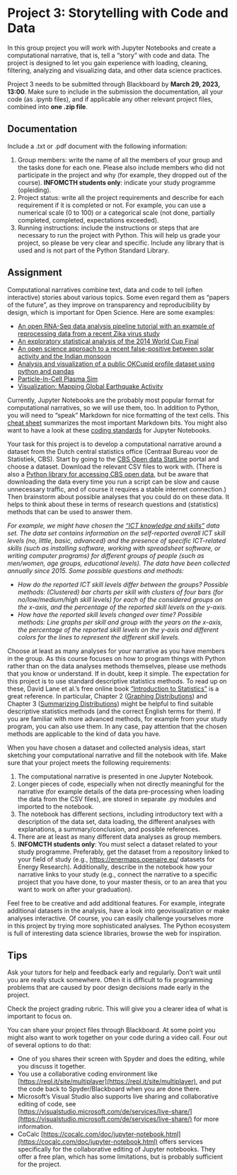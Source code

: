 # Project 3: Storytelling with Code and Data

In this group project you will work with Jupyter Notebooks and create a computational narrative, that
is, tell a “story” with code and data. The project is designed to let you gain experience with loading,
cleaning, filtering, analyzing and visualizing data, and other data science practices.

Project 3 needs to be submitted through Blackboard by **March 29, 2023, 13:00**.
Make sure to include in the submission the documentation, all your code (as .ipynb files), and if applicable 
any other relevant project files, combined into **one .zip file**.

## Documentation
Include a .txt or .pdf document with the following information:

1. Group members: write the name of all the members of your group and the tasks done for each one. Please also include members who did not participate in the project and why (for example, they dropped out of the course).
**INFOMCTH students only**: indicate your study programme (opleiding).
2. Project status: write all the project requirements and describe for each requirement if it is completed or not. For example, you can use a numerical scale (0 to 100) or a categorical scale (not done, partially completed, completed, expectations exceeded).
3. Running instructions: include the instructions or steps that are necessary to run the project with Python. This will help us grade your project, so please be very clear and specific. Include any library that is used and is not part of the Python Standard Library.

## Assignment
Computational narratives combine text, data and code to tell (often interactive) stories about various topics. Some even regard them as “papers of the future”, as they improve on transparency and reproducibility by design, which is important for Open Science. Here are some examples:

* [An open RNA-Seq data analysis pipeline tutorial with an example of reprocessing data from a recent Zika virus study](https://nbviewer.jupyter.org/github/maayanlab/Zika-RNAseq-Pipeline/blob/master/Zika.ipynb)
* [An exploratory statistical analysis of the 2014 World Cup Final](https://nbviewer.jupyter.org/github/rjtavares/football-crunching/blob/master/notebooks/an%20exploratory%20data%20analysis%20of%20the%20world%20cup%20final.ipynb)
* [An open science approach to a recent false-positive between solar activity and the Indian monsoon](https://nbviewer.jupyter.org/github/benlaken/Comment_BadruddinAslam2014/blob/master/Monsoon_analysis.ipynb)
* [Analysis and visualization of a public OKCupid profile dataset using python and pandas](https://nbviewer.jupyter.org/github/lalelale/profiles_analysis/blob/master/profiles.ipynb)
* [Particle-In-Cell Plasma Sim](https://nbviewer.jupyter.org/github/numerical-mooc/assignment-bank/blob/master/Lessons.and.Assignments/Particle.In.Cell.Simulations/PIC_Bonus_Notebook.ipynb)
* [Visualization: Mapping Global Earthquake Activity](https://nbviewer.jupyter.org/github/ehmatthes/intro_programming/blob/master/notebooks/visualization_earthquakes.ipynb)

Currently, Jupyter Notebooks are the probably most popular format for computational narratives, so we
will use them, too. In addition to Python, you will need to “speak” Markdown for nice formatting of the
text cells. This [cheat sheet](https://sqlbak.com/blog/wp-content/uploads/2020/12/Jupyter-Notebook-Markdown-Cheatsheet2.pdf) summarizes the most important Markdown bits. You might also want to
have a look at these [coding standards](https://medium.com/@atma_mani/coding-standards-for-your-jupyter-notebooks-f4e2af7db3a9) for Jupyter Notebooks.

 Your task for this project is to develop a computational narrative around a dataset from the Dutch
central statistics office (Centraal Bureau voor de Statistiek, CBS). Start by going to the [CBS Open data
StatLine](https://opendata.cbs.nl/statline/portal.html?_la=en&_catalog=CBS) portal and choose a dataset. Download the relevant CSV files to work with. (There is also a
[Python library for accessing CBS open data](https://pypi.org/project/cbsodata/), but be aware that downloading the data every time you run
a script can be slow and cause unnecessary traffic, and of course it requires a stable internet
connection.) Then brainstorm about possible analyses that you could do on these data. It helps to think
about these in terms of research questions and (statistics) methods that can be used to answer them.

_For example, we might have chosen the [“ICT knowledge and skills”](https://opendata.cbs.nl/statline/portal.html?_la=nl&_catalog=CBS&tableId=83428NED&_theme=472) data set. The data set contains information on the self-reported overall ICT skill levels (no, little, basic, advanced) and the presence of specific ICT-related skills (such as installing software, working with spreadsheet software, or writing computer programs) for different groups of people (such as men/women, age groups, educational levels). The data have been collected annually since 2015. Some possible questions and methods:_
* _How do the reported ICT skill levels differ between the groups? Possible methods: (Clustered) bar charts per skill with clusters of four bars (for no/low/medium/high skill levels) for each of the considered groups on the x-axis, and the percentage of the reported skill levels on the y-axis._
* _How have the reported skill levels changed over time? Possible methods: Line graphs per skill and group with the years on the x-axis, the percentage  of the reported skill levels on the y-axis and different colors for the lines to represent the different skill levels._

Choose at least as many analyses for your narrative as you have members in the group. As this course
focuses on how to program things with Python rather than on the data analyses methods themselves,
please use methods that you know or understand. If in doubt, keep it simple. The expectation for this
project is to use standard descriptive statistics methods. To read up on these, David Lane et al.’s free
online book [“Introduction to Statistics”](http://onlinestatbook.com/2/index.html) is a great reference. In
particular, Chapter 2 ([Graphing Distributions](http://onlinestatbook.com/2/graphing_distributions/)) and Chapter 3 ([Summarizing Distributions](http://onlinestatbook.com/2/summarizing_distributions/summarizing_distributions.html)) might be helpful to find suitable
descriptive statistics methods (and the correct English terms for them). If you are familiar with more
advanced methods, for example from your study program, you can also use them. In any case, pay
attention that the chosen methods are applicable to the kind of data you have.

When you have chosen a dataset and collected analysis ideas, start sketching your computational
narrative and fill the notebook with life.
Make sure that your project meets the following requirements:

1. The computational narrative is presented in one Jupyter Notebook.
2. Longer pieces of code, especially when not directly meaningful for the narrative (for example details of the data pre-processing when loading the data from the CSV files), are stored in separate .py modules and imported to the notebook.
3. The notebook has different sections, including introductory text with a description of the data set, data loading, the different analyses with explanations, a summary/conclusion, and possible references.
4. There are at least as many different data analyses as group members.
5. **INFOMCTH students only**: You must select a dataset related to your study programme. Preferably, get the dataset from a repository linked to your field of study (e.g., https://enermaps.openaire.eu/ datasets for Energy Research). Additionally, describe in the notebook how your narrative links to your study (e.g., connect the narrative to a specific project that you have done, to your master thesis, or to an area that you want to work on after your graduation).

Feel free to be creative and add additional features. For example, integrate additional datasets in the
analysis, have a look into geovisualization or make analyses interactive. Of course, you can easily
challenge yourselves more in this project by trying more sophisticated analyses. The Python ecosystem
is full of interesting data science libraries, browse the web for inspiration.


## Tips
Ask your tutors for help and feedback early and regularly. Don’t wait until you are really stuck
somewhere. Often it is difficult to fix programming problems that are caused by poor design decisions
made early in the project.

Check the project grading rubric. This will give you a clearer idea of what is important to focus on.

You can share your project files through Blackboard. At some point you might also want to work
together on your code during a video call. Four out of several options to do that:
* One of you shares their screen with Spyder and does the editing, while you discuss it together.
* You use a collaborative coding environment like [https://repl.it/site/multiplayer](https://repl.it/site/multiplayer), and put the code back to Spyder/Blackboard when you are done there.
* Microsoft’s Visual Studio also supports live sharing and collaborative editing of code, see [https://visualstudio.microsoft.com/de/services/live-share/](https://visualstudio.microsoft.com/de/services/live-share/) for more information.
* CoCalc [https://cocalc.com/doc/jupyter-notebook.html](https://cocalc.com/doc/jupyter-notebook.html) offers services specifically for the
collaborative editing of Jupyter notebooks. They offer a free plan, which has some limitations,
but is probably sufficient for the project.

